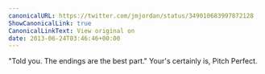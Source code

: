 ```yaml
---
canonicalURL: https://twitter.com/jmjordan/status/349010683997872128
ShowCanonicalLink: true
CanonicalLinkText: View original on
date: 2013-06-24T03:46:46+00:00
---
```

"Told you. The endings are the best part." Your's certainly is, Pitch Perfect.